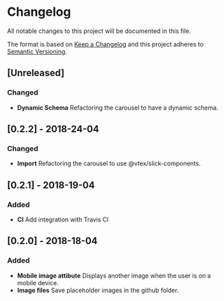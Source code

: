 # Changelog

All notable changes to this project will be documented in this file.

The format is based on [Keep a Changelog](http://keepachangelog.com/en/1.0.0/)
and this project adheres to [Semantic Versioning](http://semver.org/spec/v2.0.0.html).

## [Unreleased]

### Changed

* **Dynamic Schema** Refactoring the carousel to have a dynamic schema.

## [0.2.2] - 2018-24-04

### Changed

* **Import** Refactoring the carousel to use @vtex/slick-components.

## [0.2.1] - 2018-19-04

### Added

* **CI** Add integration with Travis CI

## [0.2.0] - 2018-18-04

### Added

* **Mobile image attibute** Displays another image when the user is on a mobile device.
* **Image files** Save placeholder images in the github folder.
